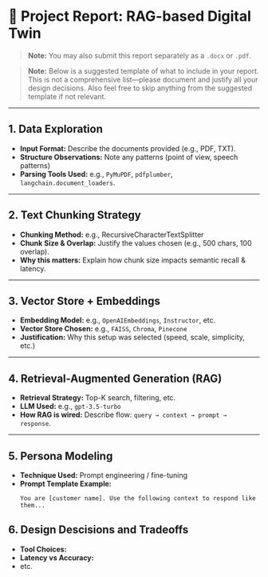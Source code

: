 # 📝 Project Report: RAG-based Digital Twin

> **Note:** You may also submit this report separately as a `.docx` or `.pdf`.

> **Note:** Below is a suggested template of what to include in your report. This is not a comprehensive list—please document and justify all your design decisions. Also feel free to skip anything from the suggested template if not relevant.


---

## 1. Data Exploration

- **Input Format:** Describe the documents provided (e.g., PDF, TXT).
- **Structure Observations:** Note any patterns (point of view, speech patterns)
- **Parsing Tools Used:** e.g., `PyMuPDF`, `pdfplumber`, `langchain.document_loaders`.

---

## 2. Text Chunking Strategy

- **Chunking Method:** e.g., RecursiveCharacterTextSplitter
- **Chunk Size & Overlap:** Justify the values chosen (e.g., 500 chars, 100 overlap).
- **Why this matters:** Explain how chunk size impacts semantic recall & latency.

---

## 3. Vector Store + Embeddings

- **Embedding Model:** e.g., `OpenAIEmbeddings`, `Instructor`, etc.
- **Vector Store Chosen:** e.g., `FAISS`, `Chroma`, `Pinecone`
- **Justification:** Why this setup was selected (speed, scale, simplicity, etc.)

---

## 4. Retrieval-Augmented Generation (RAG)

- **Retrieval Strategy:** Top-K search, filtering, etc.
- **LLM Used:** e.g., `gpt-3.5-turbo`
- **How RAG is wired:** Describe flow: `query → context → prompt → response`.

---

## 5. Persona Modeling

- **Technique Used:** Prompt engineering / fine-tuning
- **Prompt Template Example:**  
  ```plaintext
  You are [customer name]. Use the following context to respond like them...

## 6. Design Descisions and Tradeoffs

- **Tool Choices:** 
- **Latency vs Accuracy:** 
- etc.
